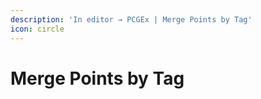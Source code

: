 ```yaml
---
description: 'In editor → PCGEx | Merge Points by Tag'
icon: circle
---
```


# Merge Points by Tag

